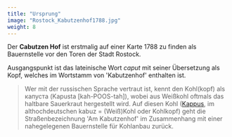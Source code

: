 ```yaml
---
title: "Ursprung"
image: "Rostock_Kabutzenhof1788.jpg"
weight: 8
---
```


Der **Cabutzen Hof** ist erstmalig auf einer Karte 1788 zu finden als Bauernstelle vor den Toren der Stadt Rostock.

Ausgangspunkt ist das lateinische Wort *caput* mit seiner Übersetzung als Kopf, welches im Wortstamm von 'Kabutzenhof' enthalten ist. 
> Wer mit der russischen Sprache vertraut ist, kennt den Kohl(kopf) als капуста (Kapusta [kah-POOS-tah]), wobei aus Weißkohl oftmals das haltbare Sauerkraut hergestellt wird. 
> Auf diesen Kohl ([Kappus](https://www.duden.de/rechtschreibung/Kappus), im althochdeutschen kabuz = (Weiß)Kohl oder Kohlkopf) geht die Straßenbezeichnung 'Am Kabutzenhof' im Zusammenhang mit einer nahegelegenen Bauernstelle für Kohlanbau zurück.
